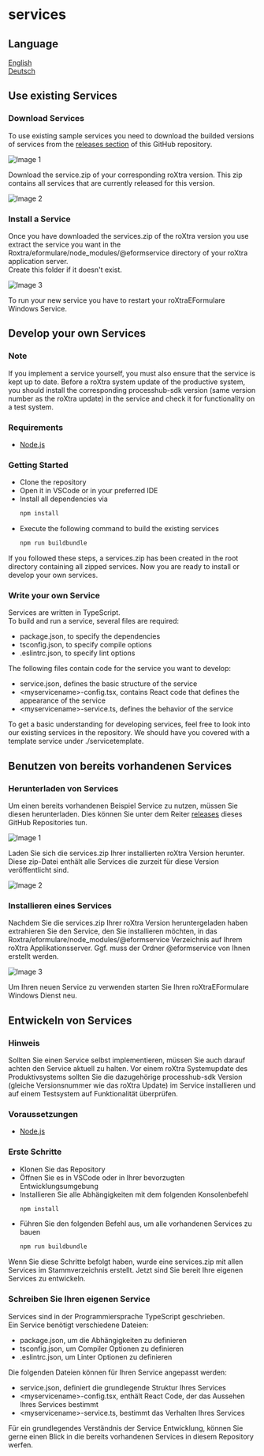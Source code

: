# services

## Language

[English](#use-existing-services)  
[Deutsch](#benutzen-von-bereits-vorhandenen-services)

## Use existing Services

### Download Services

To use existing sample services you need to download the builded versions of services from the [releases section](https://github.com/roXtra/services/releases) of this GitHub
repository.

![Image 1](resources/images/services_releases.PNG "Image 1")

Download the service.zip of your corresponding roXtra version. This zip contains all services that are currently released for this version.

![Image 2](resources/images/services_zip.PNG "Image 2")

### Install a Service

Once you have downloaded the services.zip of the roXtra version you use extract the service you want in the Roxtra/eformulare/node_modules/@eformservice directory of your
roXtra application server.  
Create this folder if it doesn't exist.

![Image 3](resources/images/service_folder.PNG "Image 3")

To run your new service you have to restart your roXtraEFormulare Windows Service.

## Develop your own Services

### Note
If you implement a service yourself, you must also ensure that the service is kept up to date. Before a roXtra system update of the productive system, you should install the corresponding processhub-sdk version (same version number as the roXtra update) in the service and check it for functionality on a test system.

### Requirements

- [Node.js](https://nodejs.org/en/download/)

### Getting Started

- Clone the repository
- Open it in VSCode or in your preferred IDE
- Install all dependencies via
  ```javascript
  npm install
  ```
- Execute the following command to build the existing services
  ```javascript
  npm run buildbundle
  ```

If you followed these steps, a services.zip has been created in the root directory containing all zipped services. Now you are ready to install or develop your own services.

### Write your own Service

Services are written in TypeScript.  
To build and run a service, several files are required:

- package.json, to specify the dependencies
- tsconfig.json, to specify compile options
- .eslintrc.json, to specify lint options

The following files contain code for the service you want to develop:

- service.json, defines the basic structure of the service
- \<myservicename\>-config.tsx, contains React code that defines the appearance of the service
- \<myservicename\>-service.ts, defines the behavior of the service

To get a basic understanding for developing services, feel free to look into our existing services in the repository. We should have you covered with a template service under
./servicetemplate.

## Benutzen von bereits vorhandenen Services

### Herunterladen von Services

Um einen bereits vorhandenen Beispiel Service zu nutzen, müssen Sie diesen herunterladen. Dies können Sie unter dem Reiter
[releases](https://github.com/roXtra/services/releases) dieses GitHub Repositories tun.

![Image 1](resources/images/services_releases.PNG "Image 1")

Laden Sie sich die services.zip Ihrer installierten roXtra Version herunter. Diese zip-Datei enthält alle Services die zurzeit für diese Version veröffentlicht sind.

![Image 2](resources/images/services_zip.PNG "Image 2")

### Installieren eines Services

Nachdem Sie die services.zip Ihrer roXtra Version heruntergeladen haben extrahieren Sie den Service, den Sie installieren möchten, in das
Roxtra/eformulare/node_modules/@eformservice Verzeichnis auf Ihrem roXtra Applikationsserver. Ggf. muss der Ordner @eformservice von Ihnen erstellt werden.

![Image 3](resources/images/service_folder.PNG "Image 3")

Um Ihren neuen Service zu verwenden starten Sie Ihren roXtraEFormulare Windows Dienst neu.

## Entwickeln von Services

### Hinweis
Sollten Sie einen Service selbst implementieren, müssen Sie auch darauf achten den Service aktuell zu halten. Vor einem roXtra Systemupdate des Produktivsystems sollten Sie die dazugehörige processhub-sdk Version (gleiche Versionsnummer wie das roXtra Update) im Service installieren und auf einem Testsystem auf Funktionalität überprüfen.

### Voraussetzungen

- [Node.js](https://nodejs.org/de/download/)

### Erste Schritte

- Klonen Sie das Repository
- Öffnen Sie es in VSCode oder in Ihrer bevorzugten Entwicklungsumgebung
- Installieren Sie alle Abhängigkeiten mit dem folgenden Konsolenbefehl
  ```javascript
  npm install
  ```
- Führen Sie den folgenden Befehl aus, um alle vorhandenen Services zu bauen
  ```javascript
  npm run buildbundle
  ```

Wenn Sie diese Schritte befolgt haben, wurde eine services.zip mit allen Services im Stammverzeichnis erstellt. Jetzt sind Sie bereit Ihre eigenen Services zu entwickeln.

### Schreiben Sie Ihren eigenen Service

Services sind in der Programmiersprache TypeScript geschrieben.  
Ein Service benötigt verschiedene Dateien:

- package.json, um die Abhängigkeiten zu definieren
- tsconfig.json, um Compiler Optionen zu definieren
- .eslintrc.json, um Linter Optionen zu definieren

Die folgenden Dateien können für Ihren Service angepasst werden:

- service.json, definiert die grundlegende Struktur Ihres Services
- \<myservicename\>-config.tsx, enthält React Code, der das Aussehen Ihres Services bestimmt
- \<myservicename\>-service.ts, bestimmt das Verhalten Ihres Services

Für ein grundlegendes Verständnis der Service Entwicklung, können Sie gerne einen Blick in die bereits vorhandenen Services in diesem Repository werfen.
